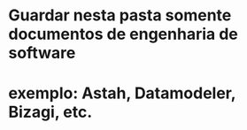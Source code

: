 # Guardar nesta pasta somente documentos de engenharia de software
# exemplo: Astah, Datamodeler, Bizagi, etc.
